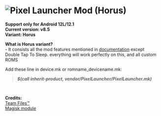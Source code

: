 # ![Pixel Launcher Mod (Horus)](https://telegra.ph/file/60acc6c2d2dc4b2d4ae1f.jpg)<br/>
**Support only for Android 12L/12.1**<br/>
**Current version: v8.5**<br/>
**Variant: Horus**<br/>

**What is Horus variant?**<br/>
-&nbsp;It consists all the mod features mentioned in [documentation](https://telegra.ph/Pixel-Launcher-MOD-Features-Version-Details-Instructions--Troubleshooting-02-07) except Double Tap To Sleep. everything will work perfectly on this, and all custom ROMS<br/>

Add these line in device.mk or romname_devicename.mk:
>**_$(call inherit-product, vendor/PixelLauncher/PixelLauncher.mk)_**
<br/>

**Credits:**<br/>
[Team&nbsp;Files™](https://t.me/modulesrepo)<br/>
[Magisk&nbsp;module](https://t.me/modulesrepo/3166)<br/>
